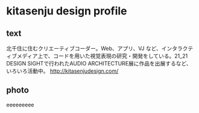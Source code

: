 # kitasenju design profile

## text

北千住に住むクリエーティブコーダー。Web、アプリ、VJ など、インタラクティブメディア上で、コードを用いた視覚表現の研究・開発をしている。21_21 DESIGN SIGHTで行われたAUDIO ARCHITECTURE展に作品を出展するなど、いろいろ活動中。
http://kitasenjudesign.com/

## photo


eeeeeeeee
